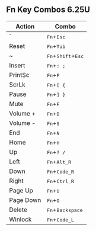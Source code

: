 ## Fn Key Combos 6.25U

| Action | Combo |
| ------ | ----- |
| ` | <kbd>Fn</kbd>+<kbd>Esc</kbd> |
| Reset | <kbd>Fn</kbd>+<kbd>Tab</kbd> |
| ~ | <kbd>Fn</kbd>+<kbd>Shift</kbd>+<kbd>Esc</kbd> |
| Insert | <kbd>Fn</kbd>+<kbd>: ;</kbd> |
| PrintSc | <kbd>Fn</kbd>+<kbd>P</kbd> |
| ScrLk | <kbd>Fn</kbd>+<kbd>[ {</kbd> |
| Pause | <kbd>Fn</kbd>+<kbd>] }</kbd> |
| Mute | <kbd>Fn</kbd>+<kbd>F</kbd> |
| Volume + | <kbd>Fn</kbd>+<kbd>D</kbd> |
| Volume - | <kbd>Fn</kbd>+<kbd>S</kbd> |
| End | <kbd>Fn</kbd>+<kbd>N</kbd> |
| Home | <kbd>Fn</kbd>+<kbd>H</kbd> |
| Up | <kbd>Fn</kbd>+<kbd>? /</kbd> |
| Left | <kbd>Fn</kbd>+<kbd>Alt_R</kbd> |
| Down | <kbd>Fn</kbd>+<kbd>Code_R</kbd> |
| Right | <kbd>Fn</kbd>+<kbd>Ctrl_R</kbd> |
| Page Up | <kbd>Fn</kbd>+<kbd>U</kbd> |
| Page Down | <kbd>Fn</kbd>+<kbd>O</kbd> |
| Delete | <kbd>Fn</kbd>+<kbd>Backspace</kbd> |
| Winlock | <kbd>Fn</kbd>+<kbd>Code_L</kbd> |
